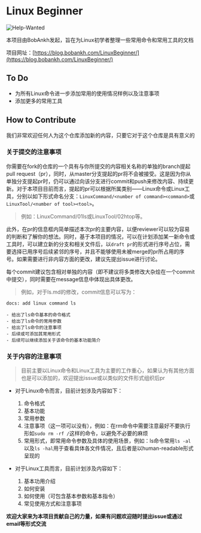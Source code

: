 # Linux Beginner

![Help-Wanted](https://img.shields.io/badge/HelpWanted-Unfinished-red)

本项目由BobAnkh发起，旨在为Linux初学者整理一些常用命令和常用工具的文档

项目网址：[https://blog.bobankh.com/LinuxBeginner/](https://blog.bobankh.com/LinuxBeginner/)

## To Do

- 为所有Linux命令进一步添加常用的使用情况样例以及注意事项
- 添加更多的常用工具

## How to Contribute

我们非常欢迎任何人为这个仓库添加新的内容，只要它对于这个仓库是具有意义的

### 关于提交的注意事项

你需要在fork的仓库的一个具有与你所提交的内容相关名称的单独的branch提起pull request（pr），同时，从master分支提起的pr将不会被接受。这是因为你从单独分支提起pr时，仍可以通过向该分支进行commit和push来修改内容、持续更新。对于本项目目前而言，提起的pr可以根据所属类别——Linux命令或Linux工具，分别以如下形式命名分支：`LinuxCommand/<number of command><command>`或`LinuxTool/<number of tool><tool>`。

> 例如：LinuxCommand/01ls或LinuxTool/02htop等。

此外，在pr的信息框内简单描述本次pr的主要内容，以便reviewer可以较为容易的判断和了解你的想法。同时，基于本项目的情况，可以在计划添加某一新命令或工具时，可以建立新的分支和相关文件后，以`draft pr`的形式进行序号占位，需要选择已用序号后续紧邻的序号，并且不能够使用未被merge的pr所占用的序号。如果需要进行非内容方面的更改，建议先提出issue进行讨论。

每个commit建议包含相对单独的内容（即不建议将多类修改大杂烩在一个commit中提交），同时需要在message信息中体现出具体更改。

> 例如，对于ls.md的修改，commit信息可以写为：

```text
docs: add linux command ls

- 给出了ls命令基本的命令格式
- 给出了ls命令的常用参数
- 给出了ls命令的注意事项
- 后续或可添加其常用形式
- 后续可以继续添加关于该命令的基本功能简介
```

### 关于内容的注意事项

> 目前主要以Linux命令和Linux工具为主要的工作重心，如果认为有其他方面也是可以添加的，欢迎提出issue或以类似的文件形式组织后pr

- 对于Linux命令而言，目前计划涉及内容如下：
    1. 命令格式
    2. 基本功能
    3. 常用参数
    4. 注意事项（这一项可以没有），例如：在rm命令中需要注意最好不要执行形如`sudo rm -rf /`这样的命令，以避免不必要的麻烦
    5. 常用形式，即常用命令参数及具体的使用场景，例如：ls命令常用`ls -al`以及`ls -hal`用于查看具体各文件情况，且后者是以human-readable形式呈现的

- 对于Linux工具而言，目前计划涉及内容如下：
    1. 基本功用介绍
    2. 如何安装
    3. 如何使用（可包含基本参数和基本指令）
    4. 常见使用方式和注意事项

**欢迎大家来为本项目贡献自己的力量，如果有问题欢迎随时提出issue或通过email等形式交流**

